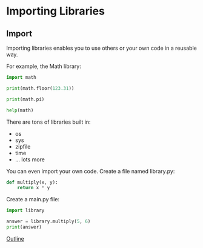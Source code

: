 Importing Libraries
===================

Import
--------------

Importing libraries enables you to use others or your own code in
a reusable way.

For example, the Math library:

```python
import math

print(math.floor(123.31))

print(math.pi)

help(math)
```

There are tons of libraries built in:

* os
* sys
* zipfile
* time
* ... lots more

You can even import your own code. Create a file named library.py:

```python
def multiply(x, y):
    return x * y
```

Create a main.py file:

```python
import library

answer = library.multiply(5, 6)
print(answer)
```

[Outline](outline.md)
